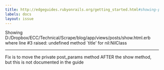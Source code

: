 ```yaml
---
title: http://edgeguides.rubyonrails.org/getting_started.html#showing-posts - After adding the “permit” function as documented get: NoMethodError in Posts#show
labels: docs
layout: issue
---
```


Showing D:/Dropbox/ECC/Technical/Scrape/blog/app/views/posts/show.html.erb where line #3 raised:
undefined method `title' for nil:NilClass

---

Fix is to move the private post_params method AFTER the show method, but this is not documented in the guide


